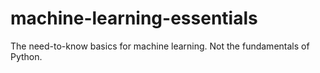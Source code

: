 # machine-learning-essentials
The need-to-know basics for machine learning. Not the fundamentals of Python.
